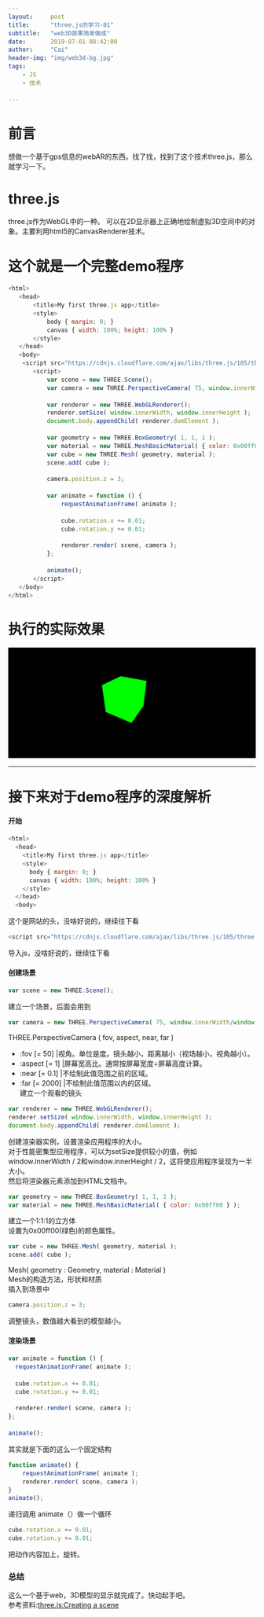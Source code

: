 ```yaml
---
layout:     post
title:      "three.js的学习-01"
subtitle:   "web3D效果简单做成"
date:       2019-07-01 08:42:00
author:     "Cai"
header-img: "img/web3d-bg.jpg"
tags:
    - JS
    - 技术

---
```

# 前言
想做一个基于gps信息的webAR的东西。找了找，找到了这个技术three.js，那么就学习一下。

# three.js
three.js作为WebGL中的一种。
可以在2D显示器上正确地绘制虚拟3D空间中的对象。主要利用html5的CanvasRenderer技术。

# 这个就是一个完整demo程序

 ``` js
 <html>
 	<head>
 		<title>My first three.js app</title>
 		<style>
 			body { margin: 0; }
 			canvas { width: 100%; height: 100% }
 		</style>
 	</head>
 	<body>
     <script src="https://cdnjs.cloudflare.com/ajax/libs/three.js/105/three.min.js"></script>
 		<script>
 			var scene = new THREE.Scene();
 			var camera = new THREE.PerspectiveCamera( 75, window.innerWidth/window.innerHeight, 0.1, 1000 );

 			var renderer = new THREE.WebGLRenderer();
 			renderer.setSize( window.innerWidth, window.innerHeight );
 			document.body.appendChild( renderer.domElement );

 			var geometry = new THREE.BoxGeometry( 1, 1, 1 );
 			var material = new THREE.MeshBasicMaterial( { color: 0x00ff00 } );
 			var cube = new THREE.Mesh( geometry, material );
 			scene.add( cube );

 			camera.position.z = 3;

 			var animate = function () {
 				requestAnimationFrame( animate );

 				cube.rotation.x += 0.01;
 				cube.rotation.y += 0.01;

 				renderer.render( scene, camera );
 			};

 			animate();
 		</script>
 	</body>
 </html>
 ```
# 执行的实际效果
![サンプル](/img/in-post/three-01/3ddemo.jpg)
 - - - -
# 接下来对于demo程序的深度解析
#### 开始
 ``` js
 <html>
   <head>
     <title>My first three.js app</title>
     <style>
       body { margin: 0; }
       canvas { width: 100%; height: 100% }
     </style>
   </head>
   <body>
 ```
 这个是网站的头，没啥好说的，继续往下看
``` js
<script src="https://cdnjs.cloudflare.com/ajax/libs/three.js/105/three.min.js"></script>
 ```
 导入js，没啥好说的，继续往下看
#### 创建场景
``` js
var scene = new THREE.Scene();
```

建立一个场景，后面会用到
 ``` js
var camera = new THREE.PerspectiveCamera( 75, window.innerWidth/window.innerHeight, 0.1, 1000 );
```
THREE.PerspectiveCamera ( fov, aspect, near, far )
- :fov <float>[= 50]
|视角。单位是度。镜头越小，距离越小（视场越小，视角越小）。  
- :aspect <float>[= 1]
|屏幕宽高比。通常按屏幕宽度÷屏幕高度计算。
- :near <float>[= 0.1]
|不绘制此值范围之前的区域。  
- :far <float>[= 2000]
|不绘制此值范围以内的区域。
<br>建立一个观看的镜头

``` js
var renderer = new THREE.WebGLRenderer();
renderer.setSize( window.innerWidth, window.innerHeight );
document.body.appendChild( renderer.domElement );
```

创建渲染器实例，设置渲染应用程序的大小。<br>对于性能密集型应用程序，可以为setSize提供较小的值，例如window.innerWidth / 2和window.innerHeight / 2，这将使应用程序呈现为一半大小。<br>
然后将渲染器元素添加到HTML文档中。

``` js
var geometry = new THREE.BoxGeometry( 1, 1, 1 );
var material = new THREE.MeshBasicMaterial( { color: 0x00ff00 } );
```
 建立一个1:1:1的立方体<br>
设置为0x00ff00(绿色)的颜色属性。

``` js
var cube = new THREE.Mesh( geometry, material );
scene.add( cube );
```
Mesh( geometry : Geometry, material : Material )<br>
Mesh的构造方法，形状和材质<br>
插入到场景中
``` js
camera.position.z = 3;
```
调整镜头，数值越大看到的模型越小。
####  渲染场景

``` js
var animate = function () {
  requestAnimationFrame( animate );

  cube.rotation.x += 0.01;
  cube.rotation.y += 0.01;

  renderer.render( scene, camera );
};

animate();
```
其实就是下面的这么一个固定结构
``` js
function animate() {
	requestAnimationFrame( animate );
	renderer.render( scene, camera );
}
animate();
```
递归调用 animate（）做一个循环
``` js
cube.rotation.x += 0.01;
cube.rotation.y += 0.01;
```
把动作内容加上，旋转。

### 总结
这么一个基于web，3D模型的显示就完成了。快动起手吧。<br>
参考资料:[three.js:Creating a scene](https://threejs.org/docs/index.html#manual/en/introduction/Creating-a-scene)
